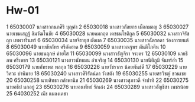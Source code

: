 # Hw-01

1  	65030007	 นางสาวกนกศิริ  บุญคำ
2	  65030018	 นางสาวกัลยกร  เผือกมอญ
3	  65030027	 นายเขมเสฎฐ์  ลิมวัฒโนชัย
4	  65030028	 นายคมกฤต  เดชธนโชติกูล
5	  65030032	 นางสาวจิรัชญา  เทพวารินทร์
6	  65030034	 นายจิรายุส  ผัดผล
7	  65030035	 นางสาวฉัตรลดา  ว่องการยนต์
8	  65030049	 นายชัยภัทร  ศรีอัคฮาด
9	  65030059	 นางสาวณฐพร  ตันติโภคิน
10	65030096	 นายธนฤกษ์  ค่ายใส
11	65030099	 นางสาวธัญจิรา  จระคร
12	65030109	 นายธีภพ  ศรีเพชร
13	65030121	 นางสาวนัทธมน  ลำเจริญ
14	65030130	 นายนิติภูมิ  จันทร์อ่ำ
15	65030179	 นายภัทรพล  พลกุล
16	65030226	 นายวัชรากร  น้อยพันธ์ดี
17	65030229	 นายวิศวะ  บ่าพิมาย
18	65030240	 นางสาวศิริรัตน์ดา  วังสตัง
19	65030255	 นายสรวิชญ์  ชวนเชย
20	65030258	 นายสิทธา  กล้าพานิช
21	65030269	 นางสาวสุภาวดี  จำปาทิ
22	65030275	 นายอธิป  นกอยู่
23	65030276	 นายอนพัทย์  รักเล่ง
24	65030289	 นางสาวอัญชิสา  เพชรน้อย
25	64030252	ณัช แผลงเดชา
